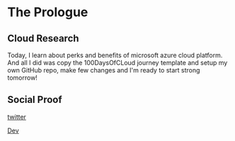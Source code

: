 # The Prologue

## Cloud Research
Today, I learn about perks and benefits of microsoft azure cloud platform. And
all I did was copy the 100DaysOfCLoud journey template and setup my own GitHub repo, make few changes and I'm ready to start strong tomorrow!

## Social Proof
[twitter](https://twitter.com/HritikR36858585/status/1747240463789379827)


[Dev]()
